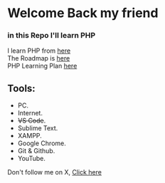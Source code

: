 # Welcome Back my friend

### in this Repo I'll learn PHP

I learn PHP from [here](https://www.youtube.com/playlist?list=PLDoPjvoNmBAy41u35AqJUrI-H83DObUDq)  
The Roadmap is [here](https://elzero.org/study/php-bootcamp-2022-study-plan/)  
PHP Learning Plan [here](PHP-Learning-Plan.md)

## Tools:
- PC.
- Internet.
- ~~VS Code~~.
- Sublime Text.
- XAMPP.
- Google Chrome.
- Git & Github.
- YouTube.

Don't follow me on X, [Click here](https://twitter.com/Wesam2021ly?t=T7-5R2s8xv2HnPtTTj8pvw&s=09)
